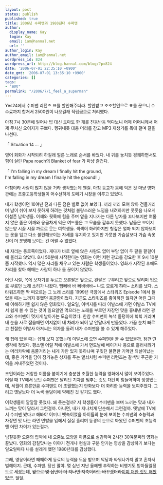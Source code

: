 ```yaml
---
layout: post
status: publish
published: true
title: 2006년 수퍼맨과 1980년대 수퍼맨
author:
  display_name: Kay
  login: Kay
  email: iam@hannal.net
  url: ''
author_login: Kay
author_email: iam@hannal.net
wordpress_id: 824
wordpress_url: http://blog.hannal.com/blog/?p=824
date: '2006-07-01 22:35:10 +0900'
date_gmt: '2006-07-01 13:35:10 +0900'
categories: []
tags:
- "희망"
permalink: "/2006/7/i_feel_a_superman"
---
```

<p>Yes24에서 수퍼맨 리턴즈 표를 할인해주더라. 할인받고 조조할인으로 표를 끊으니 수수료까지 합쳐서 2500원이 나오길래  적립금으로 처리했다.</p>
<p>아침 7시 30분에 일어나 밥 대신 토마토 한 개를 진동반동 먹다보니 어제 어머니께서 어제 무치신 오이지가 구쁘다. 헹궈내듯 대충 머리를 감고 MP3 재생기를 목에 걸며 길을 나선다.</p>
<p>「 Situation 14 ... 」</p>
<p>영어 회화가 시작되려 하길래 얼른 노래로 순서를 바꿨다. 내 귀를 눙치듯 경쾌하면서도 힘이 실린 Papa roach의 Blanket of fear 가 마냥 즐겁다.</p>
<p>「 I'm falling in my dream I finally hit the ground,<br />
I'm falling in my dream I finally hit the ground! 」</p>
<p>아침이라 사람이 많지 않을 거라 생각했는데 웬걸. 아침 등교가 몸에 익은 것 마냥 영화관에는 초중고등학생들이 어수선하게 도떼기 시장을 이루고 있었다.</p>
<p>내가 학생이던 10여년 전과 다른 점은 별로 없어 보였다. 끼리 끼리 모여 앉아 건들거리며 남이 쉬이 보지 못하게 하려는 것처럼 불량스러운 느낌을 내려하지만 풋웃음 나오게 어설픈 남학생들. 어깨와 뒷목에 힘을 주며 옆을 지나가는 다른 남자를 꼬나보지만 여물지 않은 좁은 어깨와 옹골차게 익은 여드름은 그 모습을 감추지 못했다. 남들은 보이지 않는양 시끌 시끌 까르르 웃는 여학생들. 색색이 화려하지만 헝겊은 얼마 되지 않아보이는 옷을 입고 다소 불편해보이는 자세를 유지하고 있지만 가뭇한 가슴살보다 가슴 속옷 선이 더 분명해 보이는 건 어쩔 수 없었다.</p>
<p>내 자리는 통로쪽이었다. 게다가 바로 옆에 앉은 사람도 없어 부담 없이 두 팔을 팔걸이에 올리고 앉았다. 8시 50분에 시작한다는 영화는 이런 저런 광고를 강요한 후 9시 10분쯤 시작했다. 역시 많은 자리를 채우고 있는 사람은 학생들이었다. 영화가 시작된 후에도 자리를 찾아 헤매는 사람이 하나 둘 끊이지 않았다.</p>
<p>어린 시절, 목에 보자기를 두르고 오른팔은 앞으로, 왼팔은 구부리고 앞으로 달리며 입으로 부르던 노래 소리가 나왔다. 빰빠바 바 빠바바바~ 나도 모르게 햐아~ 소리를 냈다. 스타워즈하면 딱 떠오르는 그 노래 소리를 1999년 극장에서 스타워즈 Episode 1에서 들었을 때는 느끼지 못했던 뭉클함이었다. 지금도 스타워즈를 좋아하진 않지만 어린 그때에 이해하기엔 쉽지 않은 영화였다. 일요일, 아버지를 따라 이발소에 가면 이발소 TV에서 쉽게 볼 수 있는 것이 일요일엔 먹으라는 노래를 부르던 자장면 맛을 흉내낸 라면 광고와 수퍼맨이 멋지게 날아가는 모습이었다. 한참 수퍼맨이 녹색 돌덩이에 헉헉 거리며 내 눈을 사로 잡을때면 여지없이 내 차례가 되어 날 안달나게 만들었다. 가끔 눈치 빠르고 친절한 이발사 아저씨는 의자를 돌려 내가 수퍼맨을 볼 수 있게 해주었다.</p>
<p>왜 집에 있을 때는 쉽게 보지 못했는데 이발소에 오면 수퍼맨을 볼 수 있었을까. 잠깐 딴생각에 젖었다. 평소엔 어릴 적에 이발소에 가서 면도날에 베이거나 등으로 흘러내려가는 머리카락에 옴쭐거리는 내게 가만 있지 못하냐며 꾸짖던 불편한 기억만 되살아났는데, 좋은 기억을 담아 잠가놓은 상자를 푸는 열쇠처럼 수퍼맨 리턴즈는 갈색빛 푸근한 기억을 꺼내주었던 것이다.</p>
<p>초인이라는 거창한 이름을 붙이기에 충분한 초월한 능력을 영화에서 많이 보여주었다. 어릴 때 TV에서 보던 수퍼맨은 달리던 기차를 멈추는 것도 대단히 힘들어하며 낑낑댔는데, 세월이 흐른만큼 수퍼맨도 더 초월했는지 만화보다 더 화려한 능력을 보여주었다. 그리고 옛날보다 더 녹색 돌덩이에 약해진 것 같기도 했다.</p>
<p>여학생들이 깔깔깔 웃었다. 왜 웃는걸까? 저 학생들이 수퍼맨을 보며 느끼는 맛과 내가 느끼는 맛이 달라서 그런걸까. 아니면, 내가 지나치게 단순해서 그런걸까. 옛날에 TV에서 수퍼맨 봤다고 해봐야 어머니 뱃속이었을 아이들의 눈에 보이는 수퍼맨의 초능력과 자장면 맛 나는 라면 면발을 입에서 질질 흘리며 동경의 눈으로 봐왔던 수퍼맨의 초능력엔 어떤 차이가 있는걸까.</p>
<p>넘칠듯한 오줌의 압박에 내 오줌보 모양을 아픔으로 실감하며 2시간 30여분짜리 영화는 끝났다. 영화의 감칠맛나는 이야기 전개나 현실과 구분 안가는 영상을 감상하기 보다는 일요일마다 나를 설레게 했던 1980년대를 감상했다.</p>
<p>그래, 영웅이라면 째째하게 동료의 능력을 도움 받으며 악당과 싸워나가지 말고 혼자서 벌해야지. 근데, 수퍼맨. 당신 말야. 몇 십년 지난 올해엔 추락하는 비행기도 받아들일정도로 세졌는데, <del datetime="2006-07-01T15:21:32+00:00">앞으로 몇 십년이 더 지나면 지축이라도 바꾸겠더라</del><ins datetime="2006-07-01T15:21:32+00:00">이미 더한 짓도 해봤었군</ins>. 헐헐.</p>
